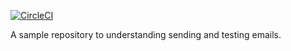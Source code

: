 [![CircleCI](https://circleci.com/gh/victorsteven/sending-and-testing-emails-in-Go.svg?style=svg)](https://circleci.com/gh/victorsteven/sending-and-testing-emails-in-Go)

A sample repository to understanding sending and testing emails.
 